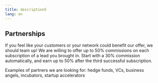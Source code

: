 ```yaml
---
title: description5
lang: en
---
```


## Partnerships

If you feel like your customers or your network could benefit our offer, we should team up!
We are willing to offer up to 50% commissions on each subscription of a lead you brought in. 
Start with a 30% commission automatically, and earn up to 50% after the third successful subscription.

Examples of partners we are looking for: hedge funds, VCs, business angels, incubators, startup accelerators
